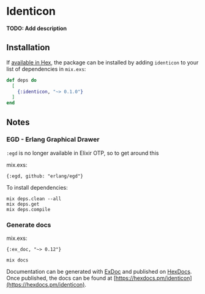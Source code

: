 # Identicon

**TODO: Add description**

## Installation

If [available in Hex](https://hex.pm/docs/publish), the package can be installed
by adding `identicon` to your list of dependencies in `mix.exs`:

```elixir
def deps do
  [
    {:identicon, "~> 0.1.0"}
  ]
end
```

## Notes

### EGD - Erlang Graphical Drawer

`:egd` is no longer available in Elixir OTP, so to get around this

mix.exs:

```
{:egd, github: "erlang/egd"}
```

To install dependencies:

```
mix deps.clean --all
mix deps.get
mix deps.compile
```

### Generate docs

mix.exs:

```
{:ex_doc, "~> 0.12"}
```

```
mix docs
```

Documentation can be generated with [ExDoc](https://github.com/elixir-lang/ex_doc)
and published on [HexDocs](https://hexdocs.pm). Once published, the docs can
be found at [https://hexdocs.pm/identicon](https://hexdocs.pm/identicon).

